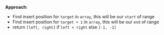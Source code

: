 **Approach**:
- Find insert position for `target` in `array`, this will be our `start` of range
- Find insert position for `target + 1` in `array`, this will be our `end` of range
- return `[left, right]` if `left < right` else `[-1, -1]`
​
​